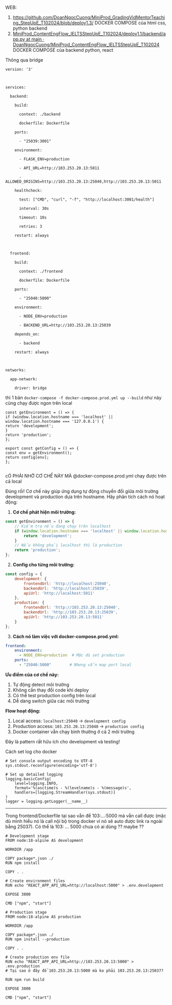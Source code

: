 
WEB: 

1. https://github.com/DoanNgocCuong/MiniProd_GradingVidMentorTeaching_StepUpE_T102024/blob/deploy1.3/ DOCKER COMPOSE của html css, python backend
2. [MiniProd_ContentEngFlow_IELTSStepUpE_T102024/deploy1.1/backend/app.py at main · DoanNgocCuong/MiniProd_ContentEngFlow_IELTSStepUpE_T102024](https://github.com/DoanNgocCuong/MiniProd_ContentEngFlow_IELTSStepUpE_T102024/blob/main/deploy1.1/backend/app.py)
DOCKER COMPOSE của backend python, react



Thông qua bridge 

```
version: '3'

  

services:

  backend:

    build:

      context: ./backend

      dockerfile: Dockerfile

    ports:

      - "25039:3001"

    environment:

      - FLASK_ENV=production

      - API_URL=http://103.253.20.13:5011

      - ALLOWED_ORIGINS=http://103.253.20.13:25040,http://103.253.20.13:5011

    healthcheck:

      test: ["CMD", "curl", "-f", "http://localhost:3001/health"]

      interval: 30s

      timeout: 10s

      retries: 3

    restart: always

  

  frontend:

    build:

      context: ./frontend

      dockerfile: Dockerfile

    ports:

      - "25040:5000"

    environment:

      - NODE_ENV=production

      - BACKEND_URL=http://103.253.20.13:25039

    depends_on:

      - backend

    restart: always

  

networks:

  app-network:

    driver: bridge
```

thì 1 bản `docker-compose -f docker-compose.prod.yml up --build` như này cũng chạy được ngon trên local

```
const getEnvironment = () => {  
if (window.location.hostname === 'localhost' || window.location.hostname === '127.0.0.1') {  
return 'development';  
}  
return 'production';  
};  
  
export const getConfig = () => {  
const env = getEnvironment();  
return config[env];  
};  
  

```
  
cÓ PHẢI NHỜ CƠ CHẾ NÀY MÀ @docker-compose.prod.yml chạy được trên cả local


Đúng rồi! Cơ chế này giúp ứng dụng tự động chuyển đổi giữa môi trường development và production dựa trên hostname. Hãy phân tích cách nó hoạt động:

1. **Cơ chế phát hiện môi trường:**
````javascript:deploy1.3_streamingHardCode/frontend/config.js
const getEnvironment = () => {
    // Kiểm tra nếu đang chạy trên localhost
    if (window.location.hostname === 'localhost' || window.location.hostname === '127.0.0.1') {
        return 'development';
    }
    // Nếu không phải localhost thì là production
    return 'production';
};
````

2. **Config cho từng môi trường:**
````javascript
const config = {
    development: {
        frontendUrl: 'http://localhost:25040',
        backendUrl: 'http://localhost:25039',
        apiUrl: 'http://localhost:5011'
    },
    production: {
        frontendUrl: 'http://103.253.20.13:25040',
        backendUrl: 'http://103.253.20.13:25039',
        apiUrl: 'http://103.253.20.13:5011'
    }
};
````

3. **Cách nó làm việc với docker-compose.prod.yml:**
````yaml
frontend:
    environment:
      - NODE_ENV=production  # Mặc dù set production
    ports:
      - "25040:5000"        # Nhưng vẫn map port local
````

**Ưu điểm của cơ chế này:**
1. Tự động detect môi trường
2. Không cần thay đổi code khi deploy
3. Có thể test production config trên local
4. Dễ dàng switch giữa các môi trường

**Flow hoạt động:**
1. Local access: `localhost:25040` → `development config`
2. Production access: `103.253.20.13:25040` → `production config`
3. Docker container vẫn chạy bình thường ở cả 2 môi trường

Đây là pattern rất hữu ích cho development và testing!



Cách set log cho docker 
```
# Set console output encoding to UTF-8
sys.stdout.reconfigure(encoding='utf-8')

# Set up detailed logging
logging.basicConfig(
    level=logging.INFO,
    format='%(asctime)s - %(levelname)s - %(message)s',
    handlers=[logging.StreamHandler(sys.stdout)]
)
logger = logging.getLogger(__name__)
```


---------------

Trong frontend/Dockerfile tại sao vẫn để 103:...:5000 mà vẫn call được (mặc dù mình hiểu nó là call nội bộ trong docker vì nó sẽ auto được link ra ngoài bằng 25037). 
Có thể là 103: ... 5000 chưa có ai dùng ?? maybe ?? 

```
# Development stage
FROM node:18-alpine AS development

WORKDIR /app

COPY package*.json ./
RUN npm install

COPY . .

# Create environment files
RUN echo "REACT_APP_API_URL=http://localhost:5000" > .env.development

EXPOSE 3000

CMD ["npm", "start"]

# Production stage
FROM node:18-alpine AS production

WORKDIR /app

COPY package*.json ./
RUN npm install --production

COPY . .

# Create production env file
RUN echo "REACT_APP_API_URL=http://103.253.20.13:5000" > .env.production
# Tại sao ở đây để 103.253.20.13:5000 mà ko phải 103.253.20.13:25037?

RUN npm run build

EXPOSE 3000

CMD ["npm", "start"] 
```

